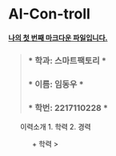 # AI-Con-troll

####  <u> **나의 첫 번째 마크다운 파일입니다.** </u>
> 
> ### * 학과: 스마트팩토리    *
> ### * 이름: 임동우    *
> ### * 학번: 2217110228 *    
>  

<ol> 이력소개
  1. 학력
  2. 경력
  
<ul>
  + 학력
  > <table>
  
